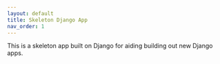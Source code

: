 ```yaml
---
layout: default
title: Skeleton Django App
nav_order: 1
---
```


This is a skeleton app built on Django for aiding building out new Django apps.
